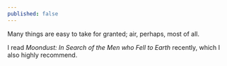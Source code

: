```yaml
---
published: false
---
```


Many things are easy to take for granted; air, perhaps, most of all.

I read *Moondust: In Search of the Men who Fell to Earth* recently, which I also highly recommend.